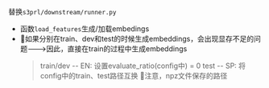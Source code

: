 替换`s3prl/downstream/runner.py`

- 函数`load_features`生成/加载embedings
- 🎈如果分别在train、dev和test的时候生成embeddings，会出现显存不足的问题--->因此，直接在train的过程中生成embeddings
  > train/dev -- EN: 设置evaluate_ratio(config中) = 0
  > test -- SP: 将config中的train、test路径互换
  > 🎈注意，npz文件保存的路径
